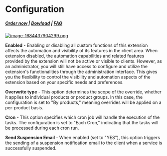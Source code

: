 # Configuration

#####  [Order now](https://puqcloud.com/whmcs-addon-puq-customization.php) | [Dowload](https://download.puqcloud.com/WHMCS/addons/PUQ-Customization/) | [FAQ](https://faq.puqcloud.com/)

[![image-1684437904299.png](https://doc.puq.info/uploads/images/gallery/2023-05/scaled-1680-/image-1684437904299.png)](https://doc.puq.info/uploads/images/gallery/2023-05/image-1684437904299.png)

**Enabled** - Enabling or disabling all custom functions of this extension affects the automation and visibility of its features in the client area. When extension disabled, the automation capabilities and related features provided by the extension will not be active or visible to clients. However, as an administrator, you will still have access to configure and utilize the extension's functionalities through the administration interface. This gives you the flexibility to control the visibility and automation aspects of the extension based on your specific needs and preferences.

**Overwrite type** - This option determines the scope of the override, whether it applies to individual products or product groups. In this case, the configuration is set to "By products," meaning overrides will be applied on a per-product basis.

**Cron** - This option specifies which cron job will handle the execution of the tasks. The configuration is set to "Each Cron," indicating that the tasks will be processed during each cron run.

**Send Suspension Email** - When enabled (set to "YES"), this option triggers the sending of a suspension notification email to the client when a service is successfully suspended.
